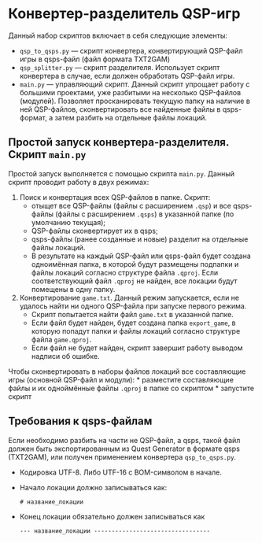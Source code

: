 # Конвертер-разделитель QSP-игр

Данный набор скриптов включает в себя следующие элементы:

* `qsp_to_qsps.py` — скрипт конвертера, конвертирующий QSP-файл игры в qsps-файл (файл формата TXT2GAM)
* `qsp_splitter.py` — скрипт разделителя. Использует скрипт конвертера в случае, если должен обработать QSP-файл игры.
* `main.py` — управляющий скрипт. Данный скрипт упрощает работу с большими проектами, уже разбитыми на несколько QSP-файлов (модулей). Позволяет просканировать текущую папку на наличие в ней QSP-файлов, сконвертировать все найденные файлы в qsps-формат, а затем разбить на отдельные файлы локаций.

## Простой запуск конвертера-разделителя. Скрипт `main.py`

Простой запуск выполняется с помощью скрипта `main.py`. Данный скрипт проводит работу в двух режимах:

1. Поиск и конвертация всех QSP-файлов в папке. Скрипт:
	* отыщет все QSP-файлы (файлы с расширением `.qsp`) и все qsps-файлы (файлы с расширением `.qsps`) в указанной папке (по умолчанию текущая);
	* QSP-файлы сконвертирует их в qsps;
	* qsps-файлы (ранее созданные и новые) разделит на отдельные файлы локаций.
	* В результате на каждый QSP-файл или qsps-файл будет создана одноимённая папка, в которой будут размещены подпапки и файлы локаций согласно структуре файла `.qproj`. Если соответствующий файл `.qproj` не найден, все локации будут помещены в одну папку.
2. Конвертирование `game.txt`. Данный режим запускается, если не удалось найти ни одного QSP-файла при запуске первого режима.
	* Скрипт попытается найти файл `game.txt` в указанной папке.
	* Если файл будет найден, будет создана папка `export_game`, в которую попадут папки и файлы локаций согласно структуре файла `game.qproj`.
	* Если файл не будет найден, скрипт завершит работу выводом надписи об ошибке.

Чтобы сконвертировать в наборы файлов локаций все составляющие игры (основной QSP-файл и модули):
	* разместите составляющие файлы и их одноймённые файлы `.qproj` в папке со скриптом
	* запустите скрипт

## Требования к qsps-файлам

Если необходимо разбить на части не QSP-файл, а qsps, такой файл должен быть экспортированным из Quest Generator в формате qsps (TXT2GAM), или получен применением конвертера `qsp_to_qsps.py`.

* Кодировка UTF-8. Либо UTF-16 с BOM-символом в начале.

* Начало локации должно записываться как:

	```# название_локации```

* Конец локации обязательно должен записываться как

	```--- название_локации ---------------------------------```

	